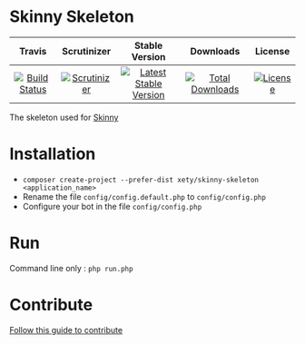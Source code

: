 # Skinny Skeleton

|Travis|Scrutinizer|Stable Version|Downloads|License|
|:------:|:-------:|:-------:|:------:|:------:|
|[![Build Status](https://img.shields.io/travis/Xety/Skinny-Skeleton.svg?style=flat-square)](https://travis-ci.org/Xety/Skinny-Skeleton)|[![Scrutinizer](https://img.shields.io/scrutinizer/g/Xety/Skinny-Skeleton.svg?style=flat-square)](https://scrutinizer-ci.com/g/Xety/Skinny-Skeleton)|[![Latest Stable Version](https://img.shields.io/packagist/v/Xety/Skinny-Skeleton.svg?style=flat-square)](https://packagist.org/packages/xety/skinny-skeleton)|[![Total Downloads](https://img.shields.io/packagist/dt/xety/skinny-skeleton.svg?style=flat-square)](https://packagist.org/packages/xety/skinny-skeleton)|[![License](https://img.shields.io/badge/license-MIT-brightgreen.svg?style=flat-square)](https://packagist.org/packages/xety/skinny-skeleton)

The skeleton used for [Skinny](https://github.com/Xety/Skinny)

# Installation
 * `composer create-project --prefer-dist xety/skinny-skeleton <application_name>`
 * Rename the file `config/config.default.php` to `config/config.php`
 * Configure your bot in the file `config/config.php`

# Run
Command line only : `php run.php`


# Contribute
[Follow this guide to contribute](https://github.com/Xety/Skinny/blob/master/CONTRIBUTING.md)
